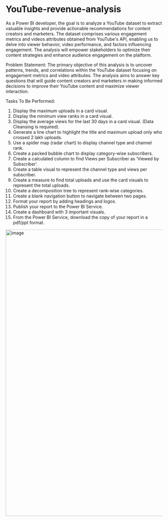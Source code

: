 # YouTube-revenue-analysis
As a Power BI developer, the goal is to analyze a YouTube dataset to extract
valuable insights and provide actionable recommendations for content creators
and marketers. The dataset comprises various engagement metrics and videos
attributes obtained from YouTube's API, enabling us to delve into viewer
behavior, video performance, and factors influencing engagement. The analysis
will empower stakeholders to optimize their content strategies and enhance
audience engagement on the platform.

Problem Statement:
The primary objective of this analysis is to uncover patterns, trends, and
correlations within the YouTube dataset focusing on engagement metrics and
video attributes. The analysis aims to answer key questions that will guide
content creators and marketers in making informed decisions to improve their
YouTube content and maximize viewer interaction.

Tasks To Be Performed:
1. Display the maximum uploads in a card visual.
2. Display the minimum view ranks in a card visual.
3. Display the average views for the last 30 days in a card visual. (Data
Cleansing is required).
4. Generate a line chart to highlight the title and maximum upload only who
crossed 2 lakh uploads.
5. Use a spider map (radar chart) to display channel type and channel rank.
6. Create a packed bubble chart to display category-wise subscribers.
7. Create a calculated column to find Views per Subscriber as ‘Viewed by
Subscriber’.
8. Create a table visual to represent the channel type and views per
subscriber.
9. Create a measure to find total uploads and use the card visuals to
represent the total uploads.
10. Create a decomposition tree to represent rank-wise categories.
11. Create a blank navigation button to navigate between two pages.
12. Format your report by adding headings and logos.
13. Publish your report to the Power BI Service.
14. Create a dashboard with 3 important visuals.
15. From the Power BI Service, download the copy of your report in a
pdf/ppt format.

<img width="1906" height="915" alt="image" src="https://github.com/user-attachments/assets/8d75c0a6-61a5-4067-897c-6d458ea675ab" />

